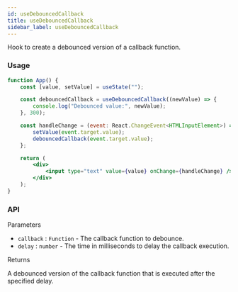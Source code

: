 ```yaml
---
id: useDebouncedCallback
title: useDebouncedCallback
sidebar_label: useDebouncedCallback
---
```


Hook to create a debounced version of a callback function.

### Usage

```jsx live
function App() {
	const [value, setValue] = useState("");

	const debouncedCallback = useDebouncedCallback((newValue) => {
		console.log("Debounced value:", newValue);
	}, 300);

	const handleChange = (event: React.ChangeEvent<HTMLInputElement>) => {
		setValue(event.target.value);
		debouncedCallback(event.target.value);
	};

	return (
		<div>
			<input type="text" value={value} onChange={handleChange} />
		</div>
	);
}
```

### API

Parameters

- `callback` : `Function` - The callback function to debounce.
- `delay` : `number` - The time in milliseconds to delay the callback execution.

Returns

A debounced version of the callback function that is executed after the specified delay.
